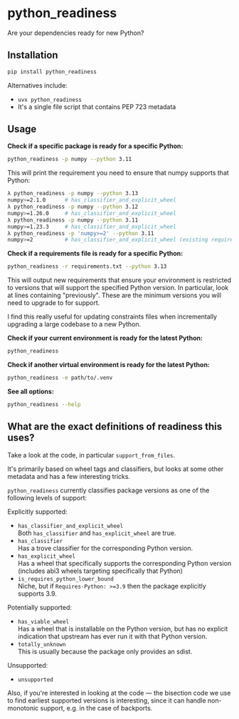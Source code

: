 # python_readiness

Are your dependencies ready for new Python?

## Installation

```bash
pip install python_readiness
```

Alternatives include:
- `uvx python_readiness`
- It's a single file script that contains PEP 723 metadata

## Usage

**Check if a specific package is ready for a specific Python:**
```bash
python_readiness -p numpy --python 3.11
```

This will print the requirement you need to ensure that numpy supports that Python:
```bash
λ python_readiness -p numpy --python 3.13
numpy>=2.1.0      # has_classifier_and_explicit_wheel
λ python_readiness -p numpy --python 3.12
numpy>=1.26.0     # has_classifier_and_explicit_wheel
λ python_readiness -p numpy --python 3.11
numpy>=1.23.3     # has_classifier_and_explicit_wheel
λ python_readiness -p 'numpy>=2' --python 3.11
numpy>=2          # has_classifier_and_explicit_wheel (existing requirement ensures support)
```

**Check if a requirements file is ready for a specific Python:**
```bash
python_readiness -r requirements.txt --python 3.13
```

This will output new requirements that ensure your environment is restricted to versions that
will support the specified Python version. In particular, look at lines containing "previously".
These are the minimum versions you will need to upgrade to for support.

I find this really useful for updating constraints files when incrementally upgrading a large
codebase to a new Python.

**Check if your current environment is ready for the latest Python:**
```bash
python_readiness
```

**Check if another virtual environment is ready for the latest Python:**
```bash
python_readiness -e path/to/.venv
```

**See all options:**
```bash
python_readiness --help
```

## What are the exact definitions of readiness this uses?

Take a look at the code, in particular `support_from_files`.

It's primarily based on wheel tags and classifiers, but looks at some other metadata and has a
few interesting tricks.

`python_readiness` currently classifies package versions as one of the following levels of support:

Explicitly supported:
- `has_classifier_and_explicit_wheel`\
  Both `has_classifier` and `has_explicit_wheel` are true.
- `has_classifier`\
  Has a trove classifier for the corresponding Python version.
- `has_explicit_wheel`\
  Has a wheel that specifically supports the corresponding Python version (includes abi3 wheels targeting specifically that Python)
- `is_requires_python_lower_bound`\
  Niche, but if `Requires-Python: >=3.9` then the package explicitly supports 3.9.

Potentially supported:
- `has_viable_wheel`\
  Has a wheel that is installable on the Python version, but has no explicit indication that upstream has ever run it with that Python version.
- `totally_unknown`\
  This is usually because the package only provides an sdist.

Unsupported:
- `unsupported`

Also, if you're interested in looking at the code — the bisection code we use to find earliest
supported versions is interesting, since it can handle non-monotonic support, e.g. in the case of
backports.
